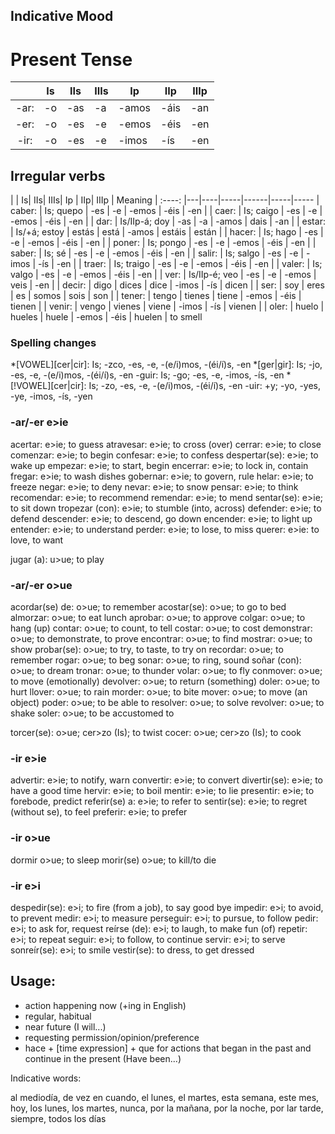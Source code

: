## Indicative Mood

# Present Tense

|      | Is| IIs| IIIs|  Ip  |  IIp| IIIp|
|:----:|---|----|-----|------|-----|-----|
| -ar: | -o| -as|   -a| -amos| -áis|  -an|
| -er: | -o| -es|   -e| -emos| -éis|  -en|
| -ir: | -o| -es|   -e| -imos|  -ís|  -en|

## Irregular verbs

|        | Is| IIs| IIIs|  Ip  |  IIp| IIIp | Meaning
| :----: |---|----|-----|------|-----|-----
| caber: | Is; quepo | -es | -e | -emos | -éis | -en |
| caer:  | Is; caigo | -es | -e | -emos | -éis | -en |
| dar:   | Is/IIp-á; doy | -as | -a | -amos | dais | -an |
| estar: | Is/+á; estoy | estás | está | -amos | estáis | están |
| hacer: | Is; hago | -es | -e | -emos | -éis | -en |
| poner: | Is; pongo | -es | -e | -emos | -éis | -en |
| saber: | Is; sé | -es | -e | -emos | -éis | -en |
| salir: | Is; salgo | -es | -e | -imos | -ís | -en |
| traer: | Is; traigo | -es | -e | -emos | -éis | -en |
| valer: | Is; valgo | -es | -e | -emos | -éis | -en |
| ver:   | Is/IIp-é; veo | -es | -e | -emos | veis | -en |
| decir: | digo | dices | dice | -imos | -ís | dicen |
| ser:   | soy | eres | es | somos | sois | son |
| tener: | tengo | tienes | tiene | -emos | -éis | tienen |
| venir: | vengo | vienes | viene | -imos | -ís | vienen |
| oler:  | huelo | hueles | huele | -emos | -éis | huelen | to smell

### Spelling changes
*[VOWEL][cer|cir]: Is; -zco, -es, -e, -(e/i)mos, -(éi/í)s, -en
*[ger|gir]: Is; -jo, -es, -e, -(e/i)mos, -(éi/í)s, -en
-guir: Is; -go; -es, -e, -imos, -ís, -en
*[!VOWEL][cer|cir]: Is; -zo, -es, -e, -(e/i)mos, -(éi/í)s, -en
-uir: +y; -yo, -yes, -ye, -imos, -ís, -yen

### -ar/-er e>ie
acertar: e>ie; to guess
atravesar: e>ie; to cross (over)
cerrar: e>ie; to close
comenzar: e>ie; to begin
confesar: e>ie; to confess
despertar(se): e>ie; to wake up
empezar: e>ie; to start, begin
encerrar: e>ie; to lock in, contain
fregar: e>ie; to wash dishes
gobernar: e>ie; to govern, rule
helar: e>ie; to freeze
negar: e>ie; to deny
nevar: e>ie; to snow
pensar: e>ie; to think
recomendar: e>ie; to recommend
remendar: e>ie; to mend
sentar(se): e>ie; to sit down
tropezar (con): e>ie; to stumble (into, across)
defender: e>ie; to defend
descender: e>ie; to descend, go down
encender: e>ie; to light up
entender: e>ie; to understand
perder: e>ie; to lose, to miss
querer: e>ie: to love, to want

jugar (a): u>ue; to play

### -ar/-er o>ue
acordar(se) de: o>ue; to remember
acostar(se): o>ue; to go to bed
almorzar: o>ue; to eat lunch
aprobar: o>ue; to approve
colgar: o>ue; to hang (up)
contar: o>ue; to count, to tell
costar: o>ue; to cost
demonstrar: o>ue; to demonstrate, to prove
encontrar: o>ue; to find
mostrar: o>ue; to show
probar(se): o>ue; to try, to taste, to try on
recordar: o>ue; to remember
rogar: o>ue; to beg
sonar: o>ue; to ring, sound
soñar (con): o>ue; to dream
tronar: o>ue; to thunder
volar: o>ue; to fly
conmover: o>ue; to move (emotionally)
devolver: o>ue; to return (something)
doler: o>ue; to hurt
llover: o>ue; to rain
morder: o>ue; to bite
mover: o>ue; to move (an object)
poder: o>ue; to be able to
resolver: o>ue; to solve
revolver: o>ue; to shake
soler: o>ue; to be accustomed to

torcer(se): o>ue; cer>zo (Is); to twist
cocer: o>ue; cer>zo (Is); to cook

### -ir e>ie

advertir: e>ie; to notify, warn
convertir: e>ie; to convert
divertir(se): e>ie; to have a good time
hervir: e>ie; to boil
mentir: e>ie; to lie
presentir: e>ie; to forebode, predict
referir(se) a: e>ie; to refer to
sentir(se): e>ie; to regret (without se), to feel
preferir: e>ie; to prefer


### -ir o>ue
dormir o>ue; to sleep
morir(se) o>ue; to kill/to die

### -ir e>i
despedir(se): e>i; to fire (from a job), to say good bye
impedir: e>i; to avoid, to prevent
medir: e>i; to measure
perseguir: e>i; to pursue, to follow
pedir: e>i; to ask for, request
reírse (de): e>i; to laugh, to make fun (of)
repetir: e>i; to repeat
seguir: e>i; to follow, to continue
servir: e>i; to serve
sonreír(se): e>i; to smile
vestir(se): to dress, to get dressed

## Usage:

* action happening now (+ing in English)
* regular, habitual
* near future (I will...)
* requesting permission/opinion/preference
* hace + [time expression] + que for actions that began in the past and
  continue in the present (Have been...)

Indicative words:

al mediodía, de vez en cuando, el lunes, el martes, esta semana, este mes, hoy,
los lunes, los martes, nunca, por la mañana, por la noche, por lar tarde,
siempre, todos los días
